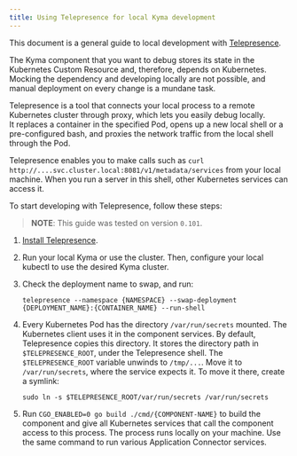 ```yaml
---
title: Using Telepresence for local Kyma development
---
```


This document is a general guide to local development with [Telepresence](https://www.telepresence.io/).

The Kyma component that you want to debug stores its state in the Kubernetes Custom Resource and, therefore, depends on Kubernetes.    
Mocking the dependency and developing locally are not possible, and manual deployment on every change is a mundane task.  

Telepresence is a tool that connects your local process to a remote Kubernetes cluster through proxy, which lets you easily debug locally.  
It replaces a container in the specified Pod, opens up a new local shell or a pre-configured bash, and proxies the network traffic from the local shell through the Pod. 

Telepresence enables you to make calls such as `curl http://....svc.cluster.local:8081/v1/metadata/services` from your local machine. When you run a server in this shell, other Kubernetes services can access it. 

To start developing with Telepresence, follow these steps:
> **NOTE**: This guide was tested on version `0.101`.

1. [Install Telepresence](https://www.telepresence.io/reference/install).

2. Run your local Kyma or use the cluster. Then, configure your local kubectl to use the desired Kyma cluster. 

3. Check the deployment name to swap, and run: 

	```
	telepresence --namespace {NAMESPACE} --swap-deployment {DEPLOYMENT_NAME}:{CONTAINER_NAME} --run-shell
	```

4. Every Kubernetes Pod has the directory `/var/run/secrets` mounted. The Kubernetes client uses it in the component services. By default, Telepresence copies this directory. It stores the directory path in `$TELEPRESENCE_ROOT`, under the Telepresence shell. The `$TELEPRESENCE_ROOT` variable unwinds to `/tmp/...`. Move it to `/var/run/secrets`, where the service expects it. To move it there, create a symlink:
	```
	sudo ln -s $TELEPRESENCE_ROOT/var/run/secrets /var/run/secrets
	```

5. Run `CGO_ENABLED=0 go build ./cmd/{COMPONENT-NAME}` to build the component and give all Kubernetes services that call the component access to this process. The process runs locally on your machine. Use the same command to run various Application Connector services.
